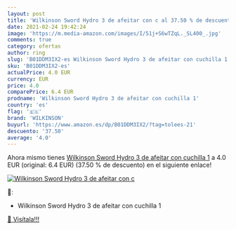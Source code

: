 ```yaml
---
layout: post
title: 'Wilkinson Sword Hydro 3 de afeitar con c al 37.50 % de descuento'
date: 2021-02-24 19:42:24
image: 'https://m.media-amazon.com/images/I/51j+S6wTZqL._SL400_.jpg'
comments: true
category: ofertas
author: ring
slug: 'B01DDM3IX2-es Wilkinson Sword Hydro 3 de afeitar con cuchilla 1'
sku: 'B01DDM3IX2-es'
actualPrice: 4.0 EUR
currency: EUR
price: 4.0
comparePrice: 6.4 EUR
prodname: 'Wilkinson Sword Hydro 3 de afeitar con cuchilla 1'
country: 'es'
flag: '🇪🇸'
brand: 'WILKINSON'
buyurl: 'https://www.amazon.es/dp/B01DDM3IX2/?tag=tolees-21'
descuento: '37.50'
average: '4.0'
---
```


Ahora mismo tienes [Wilkinson Sword Hydro 3 de afeitar con cuchilla 1](https://www.amazon.es/dp/B01DDM3IX2/?tag=tolees-21) a 4.0 EUR (original: 6.4 EUR) (37.50 %  de descuento) en el siguiente enlace!

[![Wilkinson Sword Hydro 3 de afeitar con c](https://m.media-amazon.com/images/I/51j+S6wTZqL._SL400_.jpg)](https://www.amazon.es/dp/B01DDM3IX2/?tag=tolees-21)

🔎:

- Wilkinson Sword Hydro 3 de afeitar con cuchilla 1

[🛒 Visítala!!!](https://www.amazon.es/dp/B01DDM3IX2/?tag=tolees-21)

